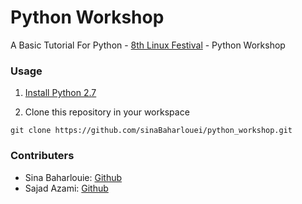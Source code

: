 # Python Workshop
A Basic Tutorial For Python - [8th Linux Festival](http://linuxfest.ir/) - Python Workshop

### Usage
1. [Install Python 2.7](https://www.python.org/downloads/)

2. Clone this repository in your workspace
```
git clone https://github.com/sinaBaharlouei/python_workshop.git
```

### Contributers
* Sina Baharlouie: [Github](https://github.com/sinaBaharlouei)
* Sajad Azami: [Github](https://github.com/SajadAzami)
